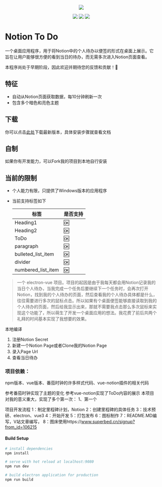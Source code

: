 <p align="center">
  <img src="https://pic.imgdb.cn/item/65b06566871b83018ae674d9.png">
</p>

<p align="center">
  <a >
    <img src="https://doublepoint.gitee.io/images/notiontodo/npm.svg">
  </a>
  <a >
    <img src="https://doublepoint.gitee.io/images/notiontodo/vue.svg">
  </a>
  <a >
    <img src="https://doublepoint.gitee.io/images/notiontodo/vue-electron.svg">
  </a>
</p>

# Notion To Do

一个桌面应用程序，用于将Notion中的个人待办以便签的形式在桌面上展示。它旨在让用户能够很方便的看到当日的待办，而无需多次进入Notion页面查看。

本程序尚处于早期阶段，因此欢迎并期待您的反馈和贡献！🌳

## 特征

- 自动从Notion页面获取数据，每10分钟刷新一次
- 包含多个暗色和亮色主题

## 下载

你可以点击[此处](https://doublepoint.github.io/soft/notiontodo/NotionToDo_0.0.1.exe)下载最新版本，具体安装步骤就查看文档

## 自制

如果你有开发能力，可以Fork我的项目到本地自行安装

## 当前的限制

- 个人能力有限，只提供了Windows版本的应用程序
- 当前支持标签如下


  | 标签               | 是否支持 |
  | -------------------- | ---------- |
  | Heading1           | 🆗       |
  | Heading2           | 🆗       |
  | ToDo               | 🆗       |
  | paragraph          | 🆗       |
  | bulleted_list_item | 🆗       |
  | divider            | 🆗       |
  | numbered_list_item | 🆗       |

> 一个 electron-vue 项目。项目的起因是由于我每天都会用Notion记录我的当日个人待办，当我完成一个任务后要继续下一个任务时，会再次打开Notion，找到我的个人待办的页面，然后查看我的个人待办具体都是什么，往往需要进行多次的鼠标点击。所以如果有个桌面便签能够直接读取到我的个人待办的页面，然后给我显示出来，那就不需要我点击那么多次鼠标来实现这个功能了，所以萌生了开发一个桌面应用的想法。我花费了前后共两个礼拜的时间基本实现了我想要的效果。

本地编译

1. 注册Notion Secret
2. 新建一个Notion Page或者Clone我的Notion Page
3. 录入Page Url
4. 查看当日待办

### 项目依赖：

npm版本、vue版本、番茄时钟的许多样式代码、vue-notion插件的相关代码

参考番茄时钟实现了主题的变化
参考vue-notion实现了ToDo内容的展示
本项目对我的意义重大，实现了多个第一次：
1、第一个

项目开发流程
1：制定里程碑计划，Notion
2：创建里程碑的具体任务
3：技术预研、electron、vue3
4：开始开发
5：打包发布
6：图标制作
7：README.MD编写，V站文章编写，
8：图床使用https://www.superbed.cn/signup?from_id=106215

#### Build Setup

```bash
# install dependencies
npm install

# serve with hot reload at localhost:9080
npm run dev

# build electron application for production
npm run build


```

